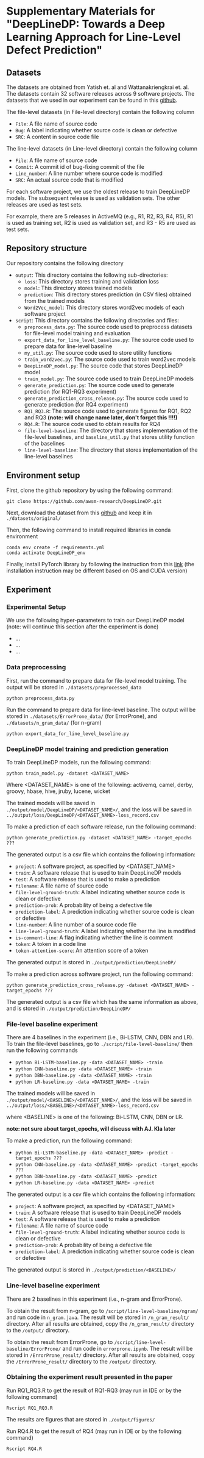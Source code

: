 
# Supplementary Materials for "DeepLineDP: Towards a Deep Learning Approach for Line-Level Defect Prediction"
  

## Datasets

The datasets are obtained from Yatish et. al and Wattanakriengkrai et. al. The datasets contain 32 software releases across 9 software projects. The datasets that we used in our experiment can be found in this [github](https://github.com/awsm-research/line-level-defect-prediction).

The file-level datasets (in File-level directory) contain the following column

 - `File`: A file name of source code
 - `Bug`: A label indicating whether source code is clean or defective
 - `SRC`: A content in source code file

The line-level datasets (in Line-level directory) contain the following column
 - `File`: A file name of source code
 - `Commit`: A commit id of bug-fixing commit of the file
 - `Line_number`: A line number where source code is modified
 - `SRC`: An actual source code that is modified

For each software project, we use the oldest release to train DeepLineDP models. The subsequent release is used as validation sets. The other releases are used as test sets.

For example, there are 5 releases in ActiveMQ (e.g., R1, R2, R3, R4, R5), R1 is used as training set, R2 is used as validation set, and R3 - R5 are used as test sets.
  
## Repository structure

Our repository contains the following directory

 - `output`: This directory contains the following sub-directories:
	 - `loss`: This directory stores  training and validation loss
	 - `model`: This directory stores trained models
	 - `prediction`: This directory stores prediction (in CSV files) obtained from the trained models
	 - `Word2Vec_model`: This directory stores word2vec models of each software project
 - `script`: This directory contains the following directories and files:
	 - `preprocess_data.py`: The source code used to preprocess datasets for file-level model training and evaluation
	 - `export_data_for_line_level_baseline.py`: The source code used to prepare data for line-level baseline
	 - `my_util.py`: The source code used to store utility functions
	 - `train_word2vec.py`: The source code used to train word2vec models
	 - `DeepLineDP_model.py`: The source code that stores DeepLineDP model
	 - `train_model.py`: The source code used to train DeepLineDP models
	 - `generate_prediction.py`: The source code used to generate prediction (for RQ1-RQ3 experiment)
     - `generate_prediction_cross_release.py`: The source code used to generate prediction (for RQ4 experiment) 
	 - `RQ1_RQ3.R`: The source code used to generate figures for RQ1, RQ2 and RQ3 **(note: will change name later, don't forget this !!!!)**
	 - `RQ4.R`: The source code used to obtain results for RQ4
	 - `file-level-baseline`: The directory that stores implementation of the file-level baselines, and `baseline_util.py` that stores utility function of the baselines
	 - `line-level-baseline`: The directory that stores implementation of the line-level baselines

## Environment setup

First, clone the github repository by using the following command:

	git clone https://github.com/awsm-research/DeepLineDP.git

Next, download the dataset from this [github](https://github.com/awsm-research/line-level-defect-prediction) and keep it in `./datasets/original/`

Then, the following command to install required libraries in conda environment

	conda env create -f requirements.yml
	conda activate DeepLineDP_env

Finally, install PyTorch library by following the instruction from this [link](https://pytorch.org/) (the installation instruction may be different based on OS and CUDA version)

## Experiment

### Experimental Setup

We use the following hyper-parameters to train our DeepLineDP model (note: will continue this section after the experiment is done)

 - ...
 - ...
 - ...

### Data preprocessing

First, run the command to prepare data for file-level model training. The output will be stored in `./datasets/preprocessed_data`

    python preprocess_data.py

Run the command to prepare data for line-level baseline. The output will be stored in `./datasets/ErrorProne_data/` (for ErrorProne), and `./datasets/n_gram_data/` (for n-gram)

	python export_data_for_line_level_baseline.py

  
### DeepLineDP model training and prediction generation

To train DeepLineDP models, run the following command:

	python train_model.py -dataset <DATASET_NAME>
  
Where \<DATASET_NAME\> is one of the following: activemq, camel, derby, groovy, hbase, hive, jruby, lucene, wicket

The trained models will be saved in `./output/model/DeepLineDP/<DATASET_NAME>/`, and the loss will be saved in `../output/loss/DeepLineDP/<DATASET_NAME>-loss_record.csv`

To make a prediction of each software release, run the following command:

	python generate_prediction.py -dataset <DATASET_NAME> -target_epochs ???

The generated output is a csv file which contains the following information:

 - `project`: A software project, as specified by \<DATASET_NAME\>
 - `train`: A software release that is used to train DeepLineDP models
 - `test`: A software release that is used to make a prediction
 - `filename`: A file name of source code
 - `file-level-ground-truth`: A label indicating whether source code is clean or defective
 - `prediction-prob`: A probability of being a defective file
 - `prediction-label`: A prediction indicating whether source code is clean or defective
 - `line-number`:  A line number of a source code file
 - `line-level-ground-truth`: A label indicating whether the line is modified 
 - `is-comment-line`: A flag indicating whether the line is comment
 - `token`: A token in a code line  
 - `token-attention-score`: An attention score of a token

The generated output is stored in `./output/prediction/DeepLineDP/`


To make a prediction across software project, run the following command:
	
	python generate_prediction_cross_release.py -dataset <DATASET_NAME> -target_epochs ???
	
The generated output is a csv file which has the same information as above, and is stored in `./output/prediction/DeepLineDP/`

### File-level baseline experiment

There are 4 baselines in the experiment (i.e., Bi-LSTM, CNN, DBN and LR). To train the file-level baselines, go to `./script/file-level-baseline/` then run the following commands

 - `python Bi-LSTM-baseline.py -data <DATASET_NAME> -train`
 - `python CNN-baseline.py -data <DATASET_NAME> -train`
 - `python DBN-baseline.py -data <DATASET_NAME> -train`
 - `python LR-baseline.py -data <DATASET_NAME> -train`

The trained models will be saved in `./output/model/<BASELINE>/<DATASET_NAME>/`, and the loss will be saved in `../output/loss/<BASELINE>/<DATASET_NAME>-loss_record.csv`

where \<BASELINE\> is one of the following: Bi-LSTM, CNN, DBN or LR.

**note: not sure about target_epochs, will discuss with AJ. Kla later**

To make a prediction, run the following command:
 - `python Bi-LSTM-baseline.py -data <DATASET_NAME> -predict -target_epochs ???`
 - `python CNN-baseline.py -data <DATASET_NAME> -predict -target_epochs ???`
 - `python DBN-baseline.py -data <DATASET_NAME> -predict`
 - `python LR-baseline.py -data <DATASET_NAME> -predict`

The generated output is a csv file which contains the following information:

 - `project`: A software project, as specified by \<DATASET_NAME\>
 - `train`: A software release that is used to train DeepLineDP models
 - `test`: A software release that is used to make a prediction
 - `filename`: A file name of source code
 - `file-level-ground-truth`: A label indicating whether source code is clean or defective
 - `prediction-prob`: A probability of being a defective file
 - `prediction-label`: A prediction indicating whether source code is clean or defective

The generated output is stored in `./output/prediction/<BASELINE>/`

### Line-level baseline experiment

There are 2 baselines in this experiment (i.e., n-gram and ErrorProne). 

To obtain the result from n-gram, go to `/script/line-level-baseline/ngram/` and run code in `n_gram.java`. The result will be stored in `/n_gram_result/` directory. After all results are obtained, copy the `/n_gram_result/` directory to the `/output/` directory.

To obtain the result from ErrorProne, go to `/script/line-level-baseline/ErrorProne/` and run code in `errorprone.ipynb`. The result will be stored in `/ErrorProne_result/` directory. After all results are obtained, copy the `/ErrorProne_result/` directory to the `/output/` directory.

### Obtaining the experiment result presented in the paper

Run RQ1_RQ3.R to get the result of RQ1-RQ3 (may run in IDE or by the following command)

	Rscript RQ1_RQ3.R

The results are figures that are stored in `./output/figures/`

Run RQ4.R to get the result of RQ4 (may run in IDE or by the following command)
	
	Rscript RQ4.R


